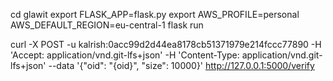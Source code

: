 cd glawit
export FLASK_APP=flask.py
export AWS_PROFILE=personal AWS_DEFAULT_REGION=eu-central-1
flask run

curl -X POST -u kalrish:0acc99d2d44ea8178cb51371979e214fccc77890 -H 'Accept: application/vnd.git-lfs+json' -H 'Content-Type: application/vnd.git-lfs+json' --data '{"oid": "{oid}", "size": 10000}' http://127.0.0.1:5000/verify
